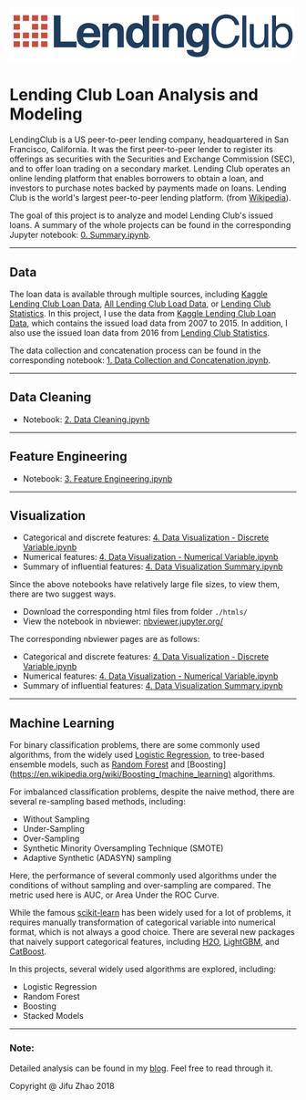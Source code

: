 <img src="./result/logo.png" width=500px>

# Lending Club Loan Analysis and Modeling
LendingClub is a US peer-to-peer lending company, headquartered in San Francisco, California. It was the first peer-to-peer lender to register its offerings as securities with the Securities and Exchange Commission (SEC), and to offer loan trading on a secondary market. Lending Club operates an online lending platform that enables borrowers to obtain a loan, and investors to purchase notes backed by payments made on loans. Lending Club is the world's largest peer-to-peer lending platform. (from [Wikipedia](https://en.wikipedia.org/wiki/Lending_Club)).

The goal of this project is to analyze and model Lending Club's issued loans. A summary of the whole projects can be found in the corresponding Jupyter notebook: [0. Summary.ipynb](https://github.com/JifuZhao/Lending-Club-Loan-Analysis/blob/master/0.%20Summary.ipynb).


***
## Data
The loan data is available through multiple sources, including [Kaggle Lending Club Loan Data](https://www.kaggle.com/wendykan/lending-club-loan-data), [All Lending Club Load Data](https://www.kaggle.com/wordsforthewise/lending-club), or [Lending Club Statistics](https://www.lendingclub.com/info/download-data.action). In this project, I use the data from [Kaggle Lending Club Loan Data](https://www.kaggle.com/wendykan/lending-club-loan-data), which contains the issued load data from 2007 to 2015. In addition, I also use the issued loan data from 2016 from [Lending Club Statistics](https://www.lendingclub.com/info/download-data.action).

The data collection and concatenation process can be found in the corresponding notebook: [1. Data Collection and Concatenation.ipynb](https://github.com/JifuZhao/Lending-Club-Loan-Analysis/blob/master/1.%20Data%20Collection%20and%20Concatenation.ipynb).


***
## Data Cleaning
- Notebook: [2. Data Cleaning.ipynb](https://github.com/JifuZhao/Lending-Club-Loan-Analysis/blob/master/2.%20Data%20Cleaning.ipynb)


***
## Feature Engineering
- Notebook: [3. Feature Engineering.ipynb](https://github.com/JifuZhao/Lending-Club-Loan-Analysis/blob/master/3.%20Feature%20Engineering.ipynb)


***
## Visualization
- Categorical and discrete features: [4. Data Visualization - Discrete Variable.ipynb](https://github.com/JifuZhao/Lending-Club-Loan-Analysis/blob/master/4.%20Data%20Visualization%20-%20Discrete%20Variable.ipynb)
- Numerical features: [4. Data Visualization - Numerical Variable.ipynb](https://github.com/JifuZhao/Lending-Club-Loan-Analysis/blob/master/4.%20Data%20Visualization%20-%20Numerical%20Variable.ipynb)
- Summary of influential features: [4. Data Visualization Summary.ipynb](https://github.com/JifuZhao/Lending-Club-Loan-Analysis/blob/master/4.%20Data%20Visualization%20Summary.ipynb)

Since the above notebooks have relatively large file sizes, to view them, there are two suggest ways.
- Download the corresponding html files from folder `./htmls/`
- View the notebook in nbviewer: [nbviewer.jupyter.org/](https://nbviewer.jupyter.org/)

The corresponding nbviewer pages are as follows:
- Categorical and discrete features: [4. Data Visualization - Discrete Variable.ipynb](https://nbviewer.jupyter.org/github/JifuZhao/Lending-Club-Loan-Analysis/blob/master/4.%20Data%20Visualization%20-%20Discrete%20Variable.ipynb)
- Numerical features: [4. Data Visualization - Numerical Variable.ipynb](https://nbviewer.jupyter.org/github/JifuZhao/Lending-Club-Loan-Analysis/blob/master/4.%20Data%20Visualization%20-%20Numerical%20Variable.ipynb)
- Summary of influential features: [4. Data Visualization Summary.ipynb](https://nbviewer.jupyter.org/github/JifuZhao/Lending-Club-Loan-Analysis/blob/master/4.%20Data%20Visualization%20Summary.ipynb)


***
## Machine Learning
For binary classification problems, there are some commonly used algorithms, from the widely used [Logistic Regression](https://en.wikipedia.org/wiki/Logistic_regression), to tree-based ensemble models, such as [Random Forest](https://en.wikipedia.org/wiki/Random_forest) and [Boosting](https://en.wikipedia.org/wiki/Boosting_(machine_learning) algorithms.

For imbalanced classification problems, despite the naive method, there are several re-sampling based methods, including:
- Without Sampling
- Under-Sampling
- Over-Sampling
- Synthetic Minority Oversampling Technique (SMOTE)
- Adaptive Synthetic (ADASYN) sampling

Here, the performance of several commonly used algorithms under the conditions of without sampling and over-sampling are compared. The metric used here is AUC, or Area Under the ROC Curve.

While the famous [scikit-learn](http://scikit-learn.org/stable/) has been widely used for a lot of problems, it requires manually transformation of categorical variable into numerical format, which is not always a good choice. There are several new packages that naively support categorical features, including [H2O](http://docs.h2o.ai/h2o/latest-stable/h2o-docs/index.html#), [LightGBM](https://lightgbm.readthedocs.io/en/latest/), and [CatBoost](https://tech.yandex.com/catboost/doc/dg/concepts/about-docpage/).

In this projects, several widely used algorithms are explored, including:
- Logistic Regression
- Random Forest
- Boosting
- Stacked Models


***
### Note:
Detailed analysis can be found in my [blog](https://jifuzhao.github.io/2018/03/20/lending-club.html). Feel free to read through it.

Copyright @ Jifu Zhao 2018
